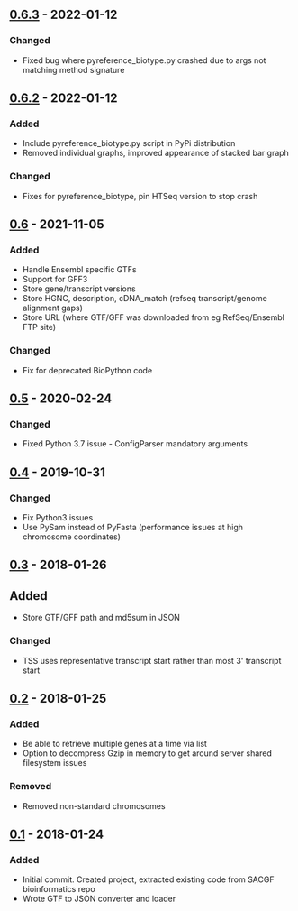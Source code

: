 

## [0.6.3] - 2022-01-12

### Changed

- Fixed bug where pyreference_biotype.py crashed due to args not matching method signature

## [0.6.2] - 2022-01-12

### Added

- Include pyreference_biotype.py script in PyPi distribution
- Removed individual graphs, improved appearance of stacked bar graph

### Changed

- Fixes for pyreference_biotype, pin HTSeq version to stop crash

## [0.6] - 2021-11-05

### Added

- Handle Ensembl specific GTFs
- Support for GFF3
- Store gene/transcript versions
- Store HGNC, description, cDNA_match (refseq transcript/genome alignment gaps)
- Store URL (where GTF/GFF was downloaded from eg RefSeq/Ensembl FTP site)

### Changed

- Fix for deprecated BioPython code

## [0.5] - 2020-02-24

### Changed

- Fixed Python 3.7 issue - ConfigParser mandatory arguments

## [0.4] - 2019-10-31

### Changed

- Fix Python3 issues
- Use PySam instead of PyFasta (performance issues at high chromosome coordinates)

## [0.3] - 2018-01-26

## Added

- Store GTF/GFF path and md5sum in JSON

### Changed

- TSS uses representative transcript start rather than most 3' transcript start

## [0.2] - 2018-01-25

### Added

- Be able to retrieve multiple genes at a time via list
- Option to decompress Gzip in memory to get around server shared filesystem issues

### Removed

- Removed non-standard chromosomes

## [0.1] - 2018-01-24

### Added

- Initial commit. Created project, extracted existing code from SACGF bioinformatics repo
- Wrote GTF to JSON converter and loader

[unreleased]: https://github.com/SACGF/pyreference/compare/v0.6.3...HEAD
[0.6.3]: https://github.com/SACGF/pyreference/compare/v0.6.2...v0.6.3
[0.6.2]: https://github.com/SACGF/pyreference/compare/v0.6...v0.6.2
[0.6]: https://github.com/SACGF/pyreference/compare/v0.5...v0.6
[0.5]: https://github.com/SACGF/pyreference/compare/v0.4...v0.5
[0.4]: https://github.com/SACGF/pyreference/compare/v0.3...v0.4
[0.3]: https://github.com/SACGF/pyreference/compare/v0.2...v0.3
[0.2]: https://github.com/SACGF/pyreference/compare/v0.1...v0.2
[0.1]: https://github.com/SACGF/pyreference/releases/tag/v0.1
